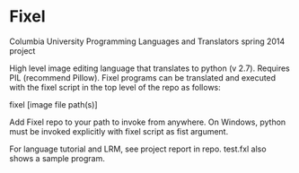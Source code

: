 Fixel
=====

Columbia University Programming Languages and Translators spring 2014 project

High level image editing language that translates to python (v 2.7).
Requires PIL (recommend Pillow).
Fixel programs can be translated and executed with the fixel script in the top level of the repo as follows:

fixel <fixel source file> [image file path(s)]

Add Fixel repo to your path to invoke from anywhere. On Windows, python must be invoked explicitly with fixel script as fist argument.

For language tutorial and LRM, see project report in repo. test.fxl also shows a sample program.
